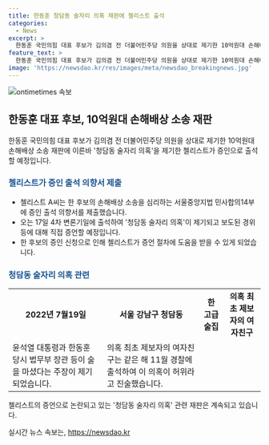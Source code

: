 ```yaml
---
title: 한동훈 청담동 술자리 의혹 재판에 첼리스트 출석
categories:
  - News
excerpt: >
  한동훈 국민의힘 대표 후보가 김의겸 전 더불어민주당 의원을 상대로 제기한 10억원대 손해배상 소송 재판에 이른바 청담동 술자리 의혹을 제기한 첼리스트가 증인으로 출석한다. A씨의 증언은 한 후보의 손해배상 소송에 영향을 미칠 것으로 예상되며, 청담동 술자리 의혹의 경위와 관련된 진술을 할 것으로 보인다. 첼리스트 A씨는 지난달 거짓말이라고 말했음에도 불구하고 계속해서 방송에 내보내는 사실을 지적했으며, 해당 의혹은 2022년에 발생한 것으로 알려졌다.
feature_text: >
  한동훈 국민의힘 대표 후보가 김의겸 전 더불어민주당 의원을 상대로 제기한 10억원대 손해배상 소송 재판에 이른바 청담동 술자리 의혹을 제기한 첼리스트가 증인으로 출석한다. A씨의 증언은 한 후보의 손해배상 소송에 영향을 미칠 것으로 예상되며, 청담동 술자리 의혹의 경위와 관련된 진술을 할 것으로 보인다. 첼리스트 A씨는 지난달 거짓말이라고 말했음에도 불구하고 계속해서 방송에 내보내는 사실을 지적했으며, 해당 의혹은 2022년에 발생한 것으로 알려졌다.
image: 'https://newsdao.kr/res/images/meta/newsdao_breakingnews.jpg'
---
```


<p><img src="https://newsdao.kr/res/images/meta/newsdao_breakingnews.jpg" alt="ontimetimes 속보" /></p>

<h2 data-ke-size="size26">한동훈 대표 후보, 10억원대 손해배상 소송 재판</h2>

<p data-ke-size="size16">한동훈 국민의힘 대표 후보가 김의겸 전 더불어민주당 의원을 상대로 제기한 10억원대 손해배상 소송 재판에 이른바 '청담동 술자리 의혹'을 제기한 첼리스트가 증인으로 출석할 예정입니다.</p>

<h3><b><span style="color: #1a5490;">첼리스트가 증인 출석 의향서 제출</span></b></h3>

<ul>
  <li>첼리스트 A씨는 한 후보의 손해배상 소송을 심리하는 서울중앙지법 민사합의14부에 증인 출석 의향서를 제출했습니다.</li>
  <li>오는 17일 4차 변론기일에 출석하여 '청담동 술자리 의혹'이 제기되고 보도된 경위 등에 대해 직접 증언할 예정입니다.</li>
  <li>한 후보의 증인 신청으로 인해 첼리스트가 증언 절차에 도움을 받을 수 있게 되었습니다.</li>
</ul>

<h3><b><span style="color: #1a5490;">청담동 술자리 의혹 관련</span></b></h3>

<table>
  <tr>
    <td style="text-align: center; height: 17px;"><b>2022년 7월19일</b></td>
    <td style="text-align: center; height: 17px;"><b>서울 강남구 청담동</b></td>
    <td style="text-align: center; height: 17px;"><b>한 고급 술집</b></td>
    <td style="text-align: center; height: 17px;"><b>의혹 최초 제보자의 여자친구</b></td>
  </tr>
  <tr>
    <td>윤석열 대통령과 한동훈 당시 법무부 장관 등이 술을 마셨다는 주장이 제기되었습니다.</td>
    <td>의혹 최초 제보자의 여자친구는 같은 해 11월 경찰에 출석하여 이 의혹이 허위라고 진술했습니다.</td>
  </tr>
</table>

<p data-ke-size="size16">첼리스트의 증언으로 논란되고 있는 '청담동 술자리 의혹' 관련 재판은 계속되고 있습니다.</p>
실시간 뉴스 속보는, <a href="https://newsdao.kr" rel="dofollow">https://newsdao.kr</a>


